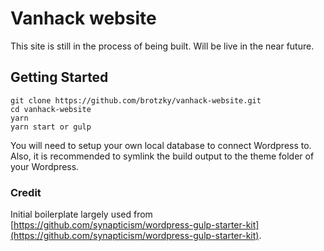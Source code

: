 # Vanhack website

This site is still in the process of being built. Will be live in the near future.

## Getting Started

```
git clone https://github.com/brotzky/vanhack-website.git
cd vanhack-website
yarn
yarn start or gulp
```

You will need to setup your own local database to connect Wordpress to.
Also, it is recommended to symlink the build output to the theme folder of your Wordpress.

### Credit

Initial boilerplate largely used from [https://github.com/synapticism/wordpress-gulp-starter-kit](https://github.com/synapticism/wordpress-gulp-starter-kit).
